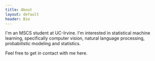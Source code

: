 ```yaml
---
title: About
layout: default
header: Bio
---
```


I'm an MSCS student at UC-Irvine. I'm interested in statistical machine learning, specifically computer vision, natural language processing, probabilistic modeling and statistics.

Feel free to get in contact with me here.